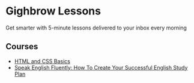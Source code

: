 # Gighbrow Lessons

Get smarter with 5-minute lessons delivered to your inbox every morning

## Courses

- [HTML and CSS Basics](html-and-css-basics/README.md)
- [Speak English Fluently: How To Create Your Successful English Study Plan](speak-english-fluently/README.md)
